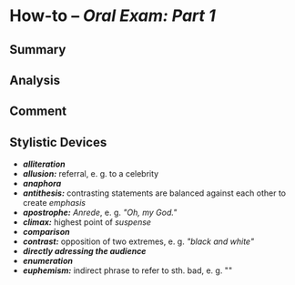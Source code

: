 # How-to – *Oral Exam: Part 1*

## Summary

## Analysis

## Comment

## Stylistic Devices

- ***alliteration***
- ***allusion:*** referral, e. g. to a celebrity
- ***anaphora***
- ***antithesis:*** contrasting statements are balanced against each other to create *emphasis*
- ***apostrophe:*** *Anrede*, e. g. *"Oh, my God."*
- ***climax:*** highest point of *suspense*
- ***comparison***
- ***contrast:*** opposition of two extremes, e. g. *"black and white"*
- ***directly adressing the audience***
- ***enumeration***
- ***euphemism:*** indirect phrase to refer to sth. bad, e. g. ""

<!--stackedit_data:
eyJoaXN0b3J5IjpbMTY5NjQxMDUxOCwtMTMwMzc2NDY5OSwtOD
YzMDMxNjEzXX0=
-->